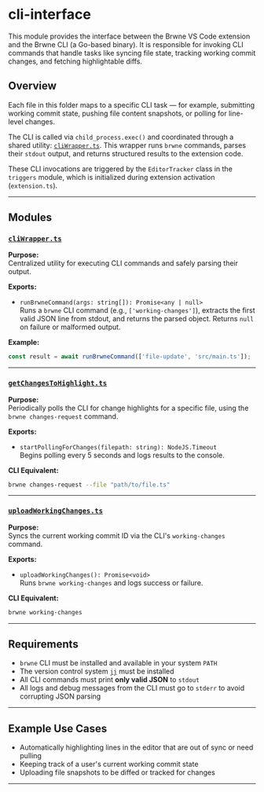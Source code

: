 # cli-interface

This module provides the interface between the Brwne VS Code extension and the Brwne CLI (a Go-based binary). It is responsible for invoking CLI commands that handle tasks like syncing file state, tracking working commit changes, and fetching highlightable diffs.

## Overview

Each file in this folder maps to a specific CLI task — for example, submitting working commit state, pushing file content snapshots, or polling for line-level changes.

The CLI is called via `child_process.exec()` and coordinated through a shared utility: [`cliWrapper.ts`](./cliWrapper.ts). This wrapper runs `brwne` commands, parses their `stdout` output, and returns structured results to the extension code.

These CLI invocations are triggered by the `EditorTracker` class in the `triggers` module, which is initialized during extension activation (`extension.ts`).

---

## Modules

### [`cliWrapper.ts`](./cliWrapper.ts)

**Purpose:**  
Centralized utility for executing CLI commands and safely parsing their output.

**Exports:**

- `runBrwneCommand(args: string[]): Promise<any | null>`  
  Runs a `brwne` CLI command (e.g., `['working-changes']`), extracts the first valid JSON line from stdout, and returns the parsed object. Returns `null` on failure or malformed output.

**Example:**

```ts
const result = await runBrwneCommand(['file-update', 'src/main.ts']);
```

---

### [`getChangesToHighlight.ts`](./getChangesToHighlight.ts)

**Purpose:**  
Periodically polls the CLI for change highlights for a specific file, using the `brwne changes-request` command.

**Exports:**

- `startPollingForChanges(filepath: string): NodeJS.Timeout`  
  Begins polling every 5 seconds and logs results to the console.

**CLI Equivalent:**

```bash
brwne changes-request --file "path/to/file.ts"
```

---

### [`uploadWorkingChanges.ts`](./uploadWorkingChanges.ts)

**Purpose:**  
Syncs the current working commit ID via the CLI's `working-changes` command.

**Exports:**

- `uploadWorkingChanges(): Promise<void>`  
  Runs `brwne working-changes` and logs success or failure.

**CLI Equivalent:**

```bash
brwne working-changes
```

---

## Requirements

- `brwne` CLI must be installed and available in your system `PATH`
- The version control system [`jj`](https://github.com/martinvonz/jj) must be installed
- All CLI commands must print **only valid JSON** to `stdout`
- All logs and debug messages from the CLI must go to `stderr` to avoid corrupting JSON parsing

---

## Example Use Cases

- Automatically highlighting lines in the editor that are out of sync or need pulling
- Keeping track of a user's current working commit state
- Uploading file snapshots to be diffed or tracked for changes

---

